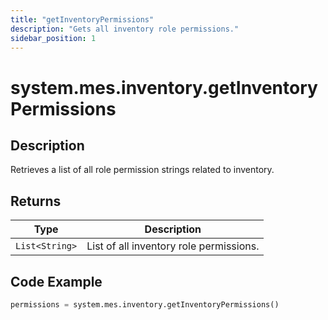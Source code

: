 ```yaml
---
title: "getInventoryPermissions"
description: "Gets all inventory role permissions."
sidebar_position: 1
---
```


# system.mes.inventory.getInventoryPermissions

## Description
Retrieves a list of all role permission strings related to inventory.

## Returns
| Type         | Description                          |
|--------------|--------------------------------------|
| `List<String>` | List of all inventory role permissions.    |

## Code Example
```python
permissions = system.mes.inventory.getInventoryPermissions()
```

